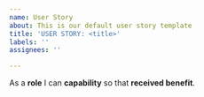 ```yaml
---
name: User Story
about: This is our default user story template
title: 'USER STORY: <title>'
labels: ''
assignees: ''

---
```


As a **role** I can **capability** so that **received benefit**.

